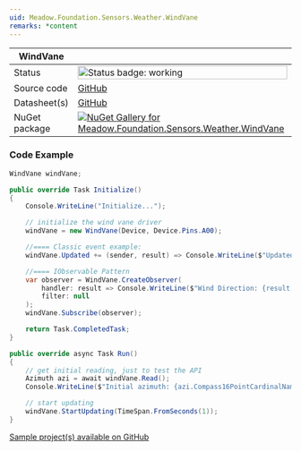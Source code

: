 ```yaml
---
uid: Meadow.Foundation.Sensors.Weather.WindVane
remarks: *content
---
```


| WindVane | |
|--------|--------|
| Status | <img src="https://img.shields.io/badge/Working-brightgreen" style="width: auto; height: -webkit-fill-available;" alt="Status badge: working" /> |
| Source code | [GitHub](https://github.com/WildernessLabs/Meadow.Foundation/tree/main/Source/Meadow.Foundation.Peripherals/Sensors.Weather.WindVane) |
| Datasheet(s) | [GitHub](https://github.com/WildernessLabs/Meadow.Foundation/tree/main/Source/Meadow.Foundation.Peripherals/Sensors.Weather.WindVane/Datasheet) |
| NuGet package | <a href="https://www.nuget.org/packages/Meadow.Foundation.Sensors.Weather.WindVane/" target="_blank"><img src="https://img.shields.io/nuget/v/Meadow.Foundation.Sensors.Weather.WindVane.svg?label=Meadow.Foundation.Sensors.Weather.WindVane" alt="NuGet Gallery for Meadow.Foundation.Sensors.Weather.WindVane" /></a> |

### Code Example

```csharp
WindVane windVane;

public override Task Initialize()
{
    Console.WriteLine("Initialize...");

    // initialize the wind vane driver
    windVane = new WindVane(Device, Device.Pins.A00);

    //==== Classic event example:
    windVane.Updated += (sender, result) => Console.WriteLine($"Updated event {result.New.DecimalDegrees}");

    //==== IObservable Pattern
    var observer = WindVane.CreateObserver(
        handler: result => Console.WriteLine($"Wind Direction: {result.New.Compass16PointCardinalName}"),
        filter: null
    );
    windVane.Subscribe(observer);

    return Task.CompletedTask;
}

public override async Task Run()
{
    // get initial reading, just to test the API
    Azimuth azi = await windVane.Read();
    Console.WriteLine($"Initial azimuth: {azi.Compass16PointCardinalName}");

    // start updating
    windVane.StartUpdating(TimeSpan.FromSeconds(1));
}

```

[Sample project(s) available on GitHub](https://github.com/WildernessLabs/Meadow.Foundation/tree/main/Source/Meadow.Foundation.Peripherals/Sensors.Weather.WindVane/Samples/WindVane_Sample)

